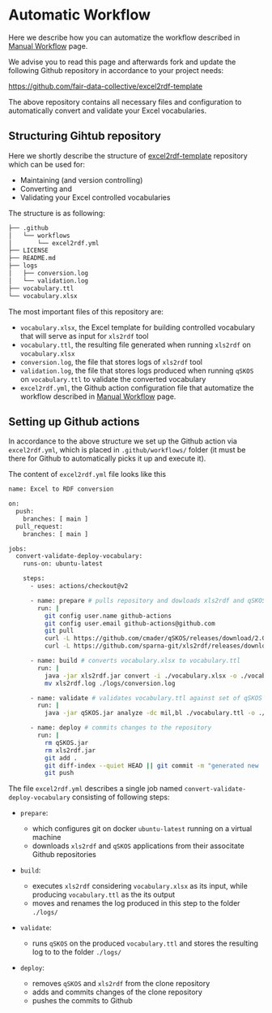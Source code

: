 # Automatic Workflow
Here we describe how you can automatize the workflow described in [Manual Workflow](../ManualWorkflow) page.

We advise you to read this page and afterwards fork and update the following Github repository in accordance to your project needs:

https://github.com/fair-data-collective/excel2rdf-template


The above repository contains all necessary files and configuration to automatically convert and validate your Excel vocabularies.


## Structuring Gihtub repository
Here we shortly describe the structure of [excel2rdf-template](https://github.com/fair-data-collective/excel2rdf-template) repository which can be used for:

- Maintaining (and version controlling)
- Converting and
- Validating your Excel controlled vocabularies

The structure is as following:

```bash
├── .github
│   └── workflows
│       └── excel2rdf.yml
├── LICENSE
├── README.md
├── logs
│   ├── conversion.log
│   └── validation.log
├── vocabulary.ttl
└── vocabulary.xlsx
```
The most important files of this repository are:

- `vocabulary.xlsx`, the Excel template for building controlled vocabulary that will serve as input for `xls2rdf` tool
- `vocabulary.ttl`, the resulting file generated when running `xls2rdf` on `vocabulary.xlsx`
- `conversion.log`, the file that stores logs of `xls2rdf` tool
- `validation.log`, the file that stores logs produced when running `qSKOS` on `vocabulary.ttl` to validate the converted vocabulary
- `excel2rdf.yml`, the Github action configuration file that automatize the workflow described in [Manual Workflow](../ManualWorkflow) page.

## Setting up Github actions

In accordance to the above structure we set up the Github action via `excel2rdf.yml`, which is placed in `.github/workflows/` folder (it must be there for Github to automatically picks it up and execute it).

The content of `excel2rdf.yml` file looks like this

```bash
name: Excel to RDF conversion

on:
  push:
    branches: [ main ]
  pull_request:
    branches: [ main ]

jobs:
  convert-validate-deploy-vocabulary:
    runs-on: ubuntu-latest

    steps:
      - uses: actions/checkout@v2

      - name: prepare # pulls repository and dowloads xls2rdf and qSKOS
        run: |
          git config user.name github-actions
          git config user.email github-actions@github.com
          git pull
          curl -L https://github.com/cmader/qSKOS/releases/download/2.0.3/qSKOS-cmd.jar -o qSKOS.jar
          curl -L https://github.com/sparna-git/xls2rdf/releases/download/2.1.1/xls2rdf-app-2.1.1-onejar.jar -o xls2rdf.jar

      - name: build # converts vocabulary.xlsx to vocabulary.ttl
        run: |
          java -jar xls2rdf.jar convert -i ./vocabulary.xlsx -o ./vocabulary.ttl -l en
          mv xls2rdf.log ./logs/conversion.log

      - name: validate # validates vocabulary.ttl against set of qSKOS tests
        run: |
          java -jar qSKOS.jar analyze -dc mil,bl ./vocabulary.ttl -o ./logs/validation.log

      - name: deploy # commits changes to the repository
        run: |
          rm qSKOS.jar
          rm xls2rdf.jar
          git add .
          git diff-index --quiet HEAD || git commit -m "generated new .ttl from .xlsx file"
          git push
```

The file `excel2rdf.yml` describes a single job named `convert-validate-deploy-vocabulary` consisting of following steps:

- `prepare`:

    - which configures git on docker `ubuntu-latest` running on a virtual machine
    - downloads `xls2rdf` and `qSKOS` applications from their associtate Github repositories
- `build`:

    - executes `xls2rdf` considering `vocabulary.xlsx` as its input, while producing `vocabulary.ttl` as the its output
    - moves and renames the log produced in this step to the folder `./logs/`
- `validate`:

    - runs `qSKOS` on the produced `vocabulary.ttl` and stores the resulting log to to the folder `./logs/`
- `deploy`:

    - removes `qSKOS` and `xls2rdf` from the clone repository
    - adds and commits changes of the clone repository
    - pushes the commits to Github
